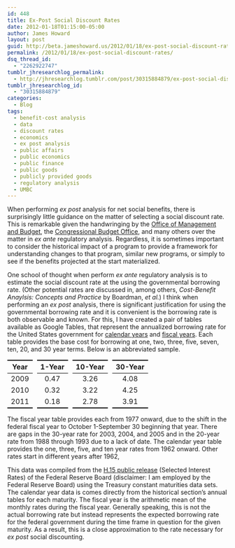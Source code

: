 ```yaml
---
id: 448
title: Ex-Post Social Discount Rates
date: 2012-01-18T01:15:00-05:00
author: James Howard
layout: post
guid: http://beta.jameshoward.us/2012/01/18/ex-post-social-discount-rates/
permalink: /2012/01/18/ex-post-social-discount-rates/
dsq_thread_id:
  - "2262922747"
tumblr_jhresearchlog_permalink:
  - http://jhresearchlog.tumblr.com/post/30315884879/ex-post-social-discount-rates
tumblr_jhresearchlog_id:
  - "30315884879"
categories:
  - Blog
tags:
  - benefit-cost analysis
  - data
  - discount rates
  - economics
  - ex post analysis
  - public affairs
  - public economics
  - public finance
  - public goods
  - publicly provided goods
  - regulatory analysis
  - UMBC
---
```

<p>When performing <em>ex post</em> analysis for net social benefits, there is surprisingly little guidance on the matter of selecting a social discount rate.  This is remarkable given the handwringing by the <a href="http://www.whitehouse.gov/omb/circulars_a094">Office of Management and Budget</a>, the <a href="http://www.whitehouse.gov/omb/circulars_a094">Congressional Budget Office</a>, and many others over the matter in <em>ex ante</em> regulatory analysis. Regardless, it is sometimes important to consider the historical impact of a program to provide a framework for understanding changes to that program, similar new programs, or simply to see if the benefits projected at the start materialized.</p>

<p>One school of thought when perform <em>ex ante</em> regulatory analysis is to estimate the social discount rate at the using the governmental borrowing rate. (Other potential rates are discussed in, among others, <em>Cost-Benefit Anaylsis: Concepts and Practice</em> by Boardman, <em>et al.</em>) I think when performing an <em>ex post</em> analysis, there is significant justification for using the governmental borrowing rate and it is convenient is the borrowing rate is both observable and known. For this, I have created a pair of tables available as Google Tables, that represent the annualized borrowing rate for the United States government for <a href="https://www.google.com/fusiontables/DataSource?snapid=S3644484E4I">calendar years</a> and <a href="https://www.google.com/fusiontables/DataSource?snapid=S364450eknD">fiscal years</a>.  Each table provides the base cost for borrowing at one, two, three, five, seven, ten, 20, and 30 year terms. Below is an abbreviated sample.</p>



<table border="0"><tbody><tr><th style="border-bottom: 1px solid black;border-top: 2px solid black;border-right: 10px solid transparent">Year</th>
      <th style="border-bottom: 1px solid black;border-top: 2px solid black;border-right: 10px solid transparent">1-Year</th>
      <th style="border-bottom: 1px solid black;border-top: 2px solid black;border-right: 10px solid transparent">10-Year</th>
      <th style="border-bottom: 1px solid black;border-top: 2px solid black">30-Year</th>
    </tr><tr><td align="center" style="border-right: 10px solid transparent">2009</td>
      <td align="center" style="border-right: 10px solid transparent">0.47</td>
      <td align="center" style="border-right: 10px solid transparent">3.26</td>
      <td align="center">4.08</td>
    </tr><tr><td align="center" style="border-right: 10px solid transparent">2010</td>
      <td align="center" style="border-right: 10px solid transparent">0.32</td>
      <td align="center" style="border-right: 10px solid transparent">3.22</td>
      <td align="center">4.25</td>
    </tr><tr><td align="center" style="border-bottom: 2px solid black;border-right: 10px solid transparent">2011</td>
      <td align="center" style="border-bottom: 2px solid black;border-right: 10px solid transparent">0.18</td>
      <td align="center" style="border-bottom: 2px solid black;border-right: 10px solid transparent">2.78</td>
      <td align="center" style="border-bottom: 2px solid black">3.91</td>
    </tr></tbody></table><p></p>

<p>The fiscal year table provides each from 1977 onward, due to the shift in the federal fiscal year to October 1-September 30 beginning that year.  There are gaps in the 30-year rate for 2003, 2004, and 2005 and in the 20-year rate from 1988 through 1993 due to a lack of date. The calendar year table provides the one, three, five, and ten year rates from 1962 onward.  Other rates start in different years after 1962,</p>

<p>This data was compiled from the <a href="http://www.federalreserve.gov/releases/h15/">H.15 public release</a> (Selected Interest Rates) of the Federal Reserve Board (disclaimer: I am employed by the Federal Reserve Board) using the Treasury constant maturities data sets. The calendar year data is comes directly from the historical section&#8217;s annual tables for each maturity.  The fiscal year is the arithmetic mean of the monthly rates during the fiscal year. Generally speaking, this is not the actual borrowing rate but instead represents the expected borrowing rate for the federal government during the time frame in question for the given maturity.  As a result, this is a close approximation to the rate necessary for <em>ex post</em> social discounting.</p>
